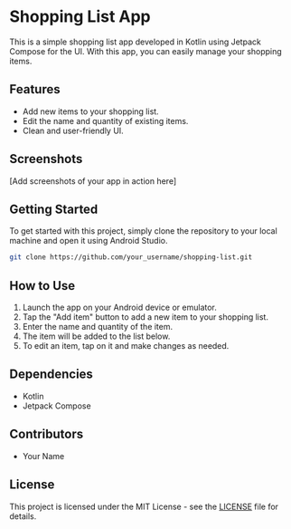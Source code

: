 # Shopping List App

This is a simple shopping list app developed in Kotlin using Jetpack Compose for the UI. With this app, you can easily manage your shopping items.

## Features

- Add new items to your shopping list.
- Edit the name and quantity of existing items.
- Clean and user-friendly UI.

## Screenshots

[Add screenshots of your app in action here]

## Getting Started

To get started with this project, simply clone the repository to your local machine and open it using Android Studio.

```bash
git clone https://github.com/your_username/shopping-list.git
```

## How to Use

1. Launch the app on your Android device or emulator.
2. Tap the "Add item" button to add a new item to your shopping list.
3. Enter the name and quantity of the item.
4. The item will be added to the list below.
5. To edit an item, tap on it and make changes as needed.

## Dependencies

- Kotlin
- Jetpack Compose

## Contributors

- Your Name

## License

This project is licensed under the MIT License - see the [LICENSE](LICENSE) file for details.
